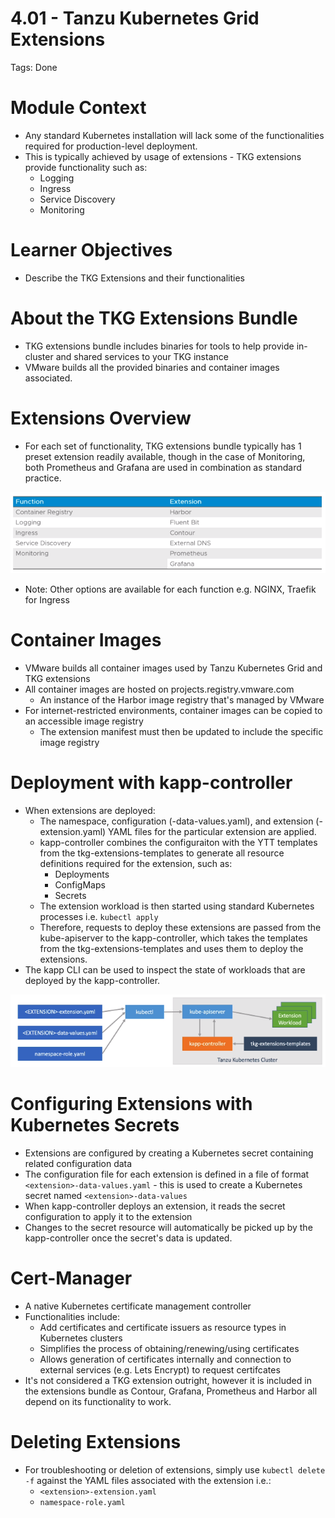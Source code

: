 # 4.01 - Tanzu Kubernetes Grid Extensions

Tags: Done

# Module Context

- Any standard Kubernetes installation will lack some of the functionalities required for production-level deployment.
- This is typically achieved by usage of extensions - TKG extensions provide functionality such as:
  - Logging
  - Ingress
  - Service Discovery
  - Monitoring

# Learner Objectives

- Describe the TKG Extensions and their functionalities

# About the TKG Extensions Bundle

- TKG extensions bundle includes binaries for tools to help provide in-cluster and shared services to your TKG instance
- VMware builds all the provided binaries and container images associated.

# Extensions Overview

- For each set of functionality, TKG extensions bundle typically has 1 preset extension readily available, though in the case of Monitoring, both Prometheus and Grafana are used in combination as standard practice.

![Untitled](img/extensions-overview.png)

- Note: Other options are available for each function e.g. NGINX, Traefik for Ingress

# Container Images

- VMware builds all container images used by Tanzu Kubernetes Grid and TKG extensions
- All container images are hosted on projects.registry.vmware.com
  - An instance of the Harbor image registry that's managed by VMware
- For internet-restricted environments, container images can be copied to an accessible image registry
  - The extension manifest must then be updated to include the specific image registry

# Deployment with kapp-controller

- When extensions are deployed:
  - The namespace, configuration (-data-values.yaml), and extension (-extension.yaml) YAML files for the particular extension are applied.
  - kapp-controller combines the configuraiton with the YTT templates from the tkg-extensions-templates to generate all resource definitions required for the extension, such as:
    - Deployments
    - ConfigMaps
    - Secrets
  - The extension workload is then started using standard Kubernetes processes i.e. `kubectl apply`
  - Therefore, requests to deploy these extensions are passed from the kube-apiserver to the kapp-controller, which takes the templates from the tkg-extensions-templates and uses them to deploy the extensions.
- The kapp CLI can be used to inspect the state of workloads that are deployed by the kapp-controller.

![Untitled](img/kapp-controller-overview.png)

# Configuring Extensions with Kubernetes Secrets

- Extensions are configured by creating a Kubernetes secret containing related configuration data
- The configuration file for each extension is defined in a file of format `<extension>-data-values.yaml` - this is used to create a Kubernetes secret named `<extension>-data-values`
- When kapp-controller deploys an extension, it reads the secret configuration to apply it to the extension
- Changes to the secret resource will automatically be picked up by the kapp-controller once the secret's data is updated.

# Cert-Manager

- A native Kubernetes certificate management controller
- Functionalities include:
  - Add certificates and certificate issuers as resource types in Kubernetes clusters
  - Simplifies the process of obtaining/renewing/using certificates
  - Allows generation of certificates internally and connection to external services (e.g. Lets Encrypt) to request certifcates
- It's not considered a TKG extension outright, however it is included in the extensions bundle as Contour, Grafana, Prometheus and Harbor all depend on its functionality to work.

# Deleting Extensions

- For troubleshooting or deletion of extensions, simply use `kubectl delete -f` against the YAML files associated with the extension i.e.:
  - `<extension>-extension.yaml`
  - `namespace-role.yaml`
